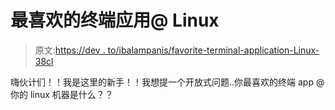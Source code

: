 # 最喜欢的终端应用@ Linux

> 原文:[https://dev . to/ibalampanis/favorite-terminal-application-Linux-38cl](https://dev.to/ibalampanis/favorite-terminal-application-linux-38cl)

嗨伙计们！！我是这里的新手！！我想提一个开放式问题..你最喜欢的终端 app @你的 linux 机器是什么？？